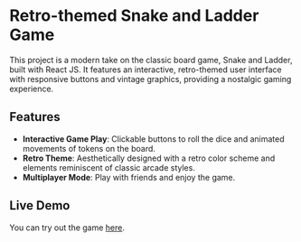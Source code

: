 # Retro-themed Snake and Ladder Game

This project is a modern take on the classic board game, Snake and Ladder, built with React JS. It features an interactive, retro-themed user interface with responsive buttons and vintage graphics, providing a nostalgic gaming experience.

## Features

- **Interactive Game Play**: Clickable buttons to roll the dice and animated movements of tokens on the board.
- **Retro Theme**: Aesthetically designed with a retro color scheme and elements reminiscent of classic arcade styles.
- **Multiplayer Mode**: Play with friends and enjoy the game.

## Live Demo

You can try out the game [here](#). 

